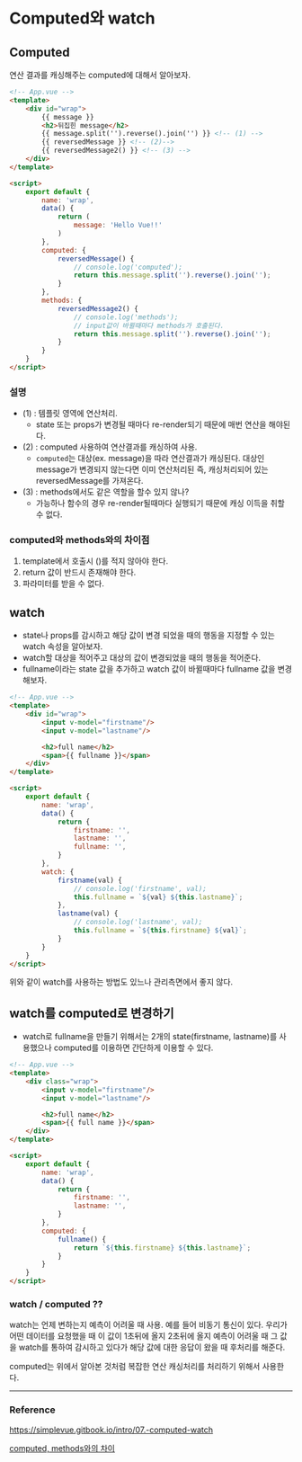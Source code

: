 # Computed와 watch
## Computed
연산 결과를 캐싱해주는 computed에 대해서 알아보자.
``` html
<!-- App.vue -->
<template>
    <div id="wrap">
        {{ message }}
        <h2>뒤집힌 message</h2>
        {{ message.split('').reverse().join('') }} <!-- (1) -->
        {{ reversedMessage }} <!-- (2)-->
        {{ reversedMessage2() }} <!-- (3) -->
    </div>
</template>

<script>
    export default {
        name: 'wrap',
        data() {
            return (
                message: 'Hello Vue!!' 
            )
        },
        computed: {
            reversedMessage() {
                // console.log('computed');
                return this.message.split('').reverse().join('');
            }
        },
        methods: {
            reversedMessage2() {
                // console.log('methods');
                // input값이 바뀔때마다 methods가 호출된다.
                return this.message.split('').reverse().join('');
            }
        }
    }
</script>
```
### 설명
- (1) : 템플릿 영역에 연산처리.
  - state 또는 props가 변경될 때마다 re-render되기 때문에 매번 연산을 해야된다.
- (2) : computed 사용하여 연산결과를 캐싱하여 사용.
  - `computed`는 대상(ex. message)을 따라 연산결과가 캐싱된다. 대상인 message가 변경되지 않는다면 이미 연산처리된 즉, 캐싱처리되어 있는 reversedMessage를 가져온다.
- (3) : methods에서도 같은 역할을 할수 있지 않나?
  - 가능하나 함수의 경우 re-render될때마다 실행되기 때문에 캐싱 이득을 취할 수 없다.
### computed와 methods와의 차이점
1. template에서 호출시 ()를 적지 않아야 한다.
2. return 값이 반드시 존재해야 한다.
3. 파라미터를 받을 수 없다.


## watch
- state나 props를 감시하고 해당 값이 변경 되었을 때의 행동을 지정할 수 있는 watch 속성을 알아보자.
 - watch할 대상을 적어주고 대상의 값이 변경되었을 때의 행동을 적어준다.
 - fullname이라는 state 값을 추가하고 watch 값이 바뀔때마다 fullname 값을 변경해보자.
``` html
<!-- App.vue -->
<template>
    <div id="wrap">
        <input v-model="firstname"/>
        <input v-model="lastname"/>

        <h2>full name</h2>
        <span>{{ fullname }}</span>
    </div>
</template>

<script>
    export default {
        name: 'wrap',
        data() {
            return {
                firstname: '',
                lastname: '',
                fullname: '',
            }
        },
        watch: {
            firstname(val) {
                // console.log('firstname', val);
                this.fullname = `${val} ${this.lastname}`;
            },
            lastname(val) {
                // console.log('lastname', val);
                this.fullname = `${this.firstname} ${val}`;
            }
        }
    }
</script>
```
위와 같이 watch를 사용하는 방법도 있느나 관리측면에서 좋지 않다.

## watch를 computed로 변경하기
- watch로 fullname을 만들기 위해서는 2개의 state(firstname, lastname)를 사용했으나 computed를 이용하면 간단하게 이용할 수 있다.
``` html
<!-- App.vue -->
<template>
    <div class="wrap">
        <input v-model="firstname"/>
        <input v-model="lastname"/>

        <h2>full name</h2>
        <span>{{ full name }}</span>
    </div>
</template>

<script>
    export default {
        name: 'wrap',
        data() {
            return {
                firstname: '',
                lastname: '',
            }
        },
        computed: {
            fullname() {
                return `${this.firstname} ${this.lastname}`;
            }
        }
    }
</script>
```

### watch / computed ??
watch는 언제 변하는지 예측이 어려울 때 사용. 예를 들어 비동기 통신이 있다. 우리가 어떤 데이터를 요청했을 때 이 값이 1초뒤에 올지 2초뒤에 올지 예측이 어려울 때 그 값을 watch를 통하여 감시하고 있다가 해당 값에 대한 응답이 왔을 때 후처리를 해준다.

computed는 위에서 알아본 것처럼 복잡한 연산 캐싱처리를 처리하기 위해서 사용한다.

---

### Reference
https://simplevue.gitbook.io/intro/07.-computed-watch

[computed, methods와의 차이](https://kamang-it.tistory.com/entry/Vue23computed-%EA%B7%B8%EB%A6%AC%EA%B3%A0-methods%EC%99%80%EC%9D%98-%EC%B0%A8%EC%9D%B4featwatch)